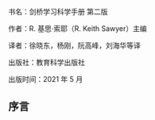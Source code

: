 书名：剑桥学习科学手册 第二版

作者：R. 基思·索耶（R. Keith Sawyer）主编

译者：徐晓东，杨刚，阮高峰，刘海华等译

出版社：教育科学出版社

出版时间：2021 年 5 月

## 序言